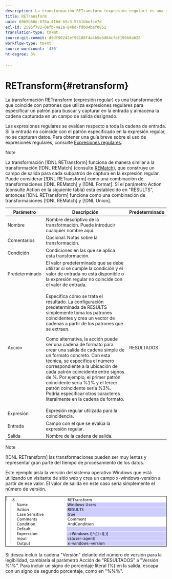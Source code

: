 ```yaml
---
description: La transformación RETransform (expresión regular) es una transformación que coincide con patrones que utiliza expresiones regulares para especificar un patrón para buscar y capturar en la entrada y almacena la cadena capturada en un campo de salida designado.
title: RETransform
uuid: 60b5b60e-678a-416d-b5c3-57b1bbefce7d
exl-id: 2595f782-0efb-4a2a-84bd-fdb04baf0852
translation-type: tm+mt
source-git-commit: d9df90242ef96188f4e4b5e6d04cfef196b0a628
workflow-type: tm+mt
source-wordcount: '430'
ht-degree: 3%

---
```


# RETransform{#retransform}

La transformación RETransform (expresión regular) es una transformación que coincide con patrones que utiliza expresiones regulares para especificar un patrón para buscar y capturar en la entrada y almacena la cadena capturada en un campo de salida designado.

Las expresiones regulares se evalúan respecto a toda la cadena de entrada. Si la entrada no coincide con el patrón especificado en la expresión regular, no se capturan datos. Para obtener una guía breve sobre el uso de expresiones regulares, consulte [Expresiones regulares](../../../../../home/c-dataset-const-proc/c-reg-exp.md#concept-070077baa419475094ef0469e92c5b9c).

>[!NOTE]
>
>La transformación [!DNL RETransform] funciona de manera similar a la transformación [!DNL REMatch] (consulte [REMatch](../../../../../home/c-dataset-const-proc/c-data-trans/c-transf-types/c-standard-transf/c-rematch.md#concept-7f0b1caad1df46aabef4448f88261a8e)), que construye un campo de salida para cada subpatrón de captura en la expresión regular. Puede considerar [!DNL RETransform] como una combinación de transformaciones [!DNL REMatch] y [!DNL Format]. Si el parámetro Action (consulte Action en la siguiente tabla) está establecido en &quot;RESULTS&quot;, entonces [!DNL RETransform] funciona como una combinación de transformaciones [!DNL REMatch] y [!DNL Union].

<table id="table_51B7342E6A5E4E31913BD0F6A6ACC424"> 
 <thead> 
  <tr> 
   <th colname="col1" class="entry"> Parámetro </th> 
   <th colname="col2" class="entry"> Descripción </th> 
   <th colname="col3" class="entry"> Predeterminado </th> 
  </tr> 
 </thead>
 <tbody> 
  <tr> 
   <td colname="col1"> Nombre </td> 
   <td colname="col2"> Nombre descriptivo de la transformación. Puede introducir cualquier nombre aquí. </td> 
   <td colname="col3"></td> 
  </tr> 
  <tr> 
   <td colname="col1"> Comentarios </td> 
   <td colname="col2"> Opcional. Notas sobre la transformación. </td> 
   <td colname="col3"></td> 
  </tr> 
  <tr> 
   <td colname="col1"> Condición </td> 
   <td colname="col2"> Condiciones en las que se aplica esta transformación. </td> 
   <td colname="col3"></td> 
  </tr> 
  <tr> 
   <td colname="col1"> Predeterminado </td> 
   <td colname="col2"> El valor predeterminado que se debe utilizar si se cumple la condición y el valor de entrada no está disponible o la expresión regular no coincide con el valor de entrada. </td> 
   <td colname="col3"></td> 
  </tr> 
  <tr> 
   <td colname="col1"> Acción </td> 
   <td colname="col2"> <p>Especifica cómo se trata el resultado. La configuración predeterminada de RESULTS simplemente toma los patrones coincidentes y crea un vector de cadenas a partir de los patrones que se extraen. </p> <p> Como alternativa, la acción puede ser una cadena de formato para crear una salida de cadena simple de un formato concreto. Con esta técnica, se especifica el número correspondiente a la ubicación de cada patrón coincidente entre signos de %. Por ejemplo, el primer patrón coincidente sería %1% y el tercer patrón coincidente sería %3%. Podría especificar otros caracteres literalmente en la cadena de formato. </p> </td> 
   <td colname="col3"> RESULTADOS </td> 
  </tr> 
  <tr> 
   <td colname="col1"> Expresión </td> 
   <td colname="col2"> Expresión regular utilizada para la coincidencia. </td> 
   <td colname="col3"></td> 
  </tr> 
  <tr> 
   <td colname="col1"> Entrada </td> 
   <td colname="col2"> Campo con el que se evalúa la expresión regular. </td> 
   <td colname="col3"></td> 
  </tr> 
  <tr> 
   <td colname="col1"> Salida </td> 
   <td colname="col2"> Nombre de la cadena de salida. </td> 
   <td colname="col3"></td> 
  </tr> 
 </tbody> 
</table>

>[!NOTE]
>
>[!DNL RETransform] las transformaciones pueden ser muy lentas y representar gran parte del tiempo de procesamiento de los datos.

Este ejemplo aísla la versión del sistema operativo Windows que está utilizando un visitante de sitio web y crea un campo x-windows-version a partir de ese valor. El valor de salida en este caso sería simplemente el número de versión.

![](assets/cfg_TransformationType_RegularExpression.png)

Si desea incluir la cadena &quot;Versión&quot; delante del número de versión para la legibilidad, cambiaría el parámetro Acción de &quot;RESULTADOS&quot; a &quot;Versión %1%&quot;. Para incluir un signo de porcentaje literal (%) en la salida, escapa con un signo de segundo porcentaje, como en &quot;%%%&quot;.
